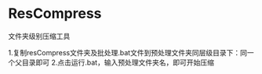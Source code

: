 # ResCompress
文件夹级别压缩工具

1.复制resCompress文件夹及批处理.bat文件到预处理文件夹同层级目录下：同一个父目录即可
2.点击运行.bat，输入预处理文件夹名，即可开始压缩
